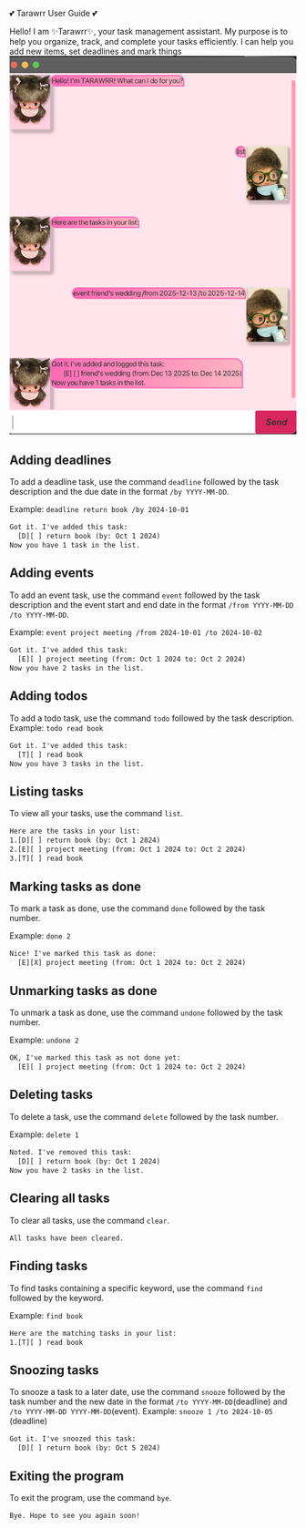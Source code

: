 💕  Tarawrr User Guide 💕

Hello! I am ✨Tarawrr✨, your task management assistant.
My purpose is to help you organize, track, and complete your tasks efficiently.
I can help you add new items, set deadlines and mark things
![Ui.png](Ui.png)


## Adding deadlines
To add a deadline task, use the command `deadline` followed by the task description and the due date in the format `/by YYYY-MM-DD`.

Example: `deadline return book /by 2024-10-01`


```
Got it. I've added this task:
  [D][ ] return book (by: Oct 1 2024)
Now you have 1 task in the list.
```

## Adding events
To add an event task, use the command `event` followed by the task description and the event start and end date 
in the format `/from YYYY-MM-DD /to YYYY-MM-DD`.

Example: `event project meeting /from 2024-10-01 /to 2024-10-02`

```
Got it. I've added this task:
  [E][ ] project meeting (from: Oct 1 2024 to: Oct 2 2024)
Now you have 2 tasks in the list.
```

## Adding todos
To add a todo task, use the command `todo` followed by the task description.
Example: `todo read book`

```
Got it. I've added this task:
  [T][ ] read book
Now you have 3 tasks in the list.
```     

## Listing tasks
To view all your tasks, use the command `list`.

```
Here are the tasks in your list:
1.[D][ ] return book (by: Oct 1 2024)
2.[E][ ] project meeting (from: Oct 1 2024 to: Oct 2 2024)
3.[T][ ] read book
```

## Marking tasks as done
To mark a task as done, use the command `done` followed by the task number.

Example: `done 2`
```
Nice! I've marked this task as done:
  [E][X] project meeting (from: Oct 1 2024 to: Oct 2 2024)
``` 

## Unmarking tasks as done
To unmark a task as done, use the command `undone` followed by the task number.

Example: `undone 2`
```
OK, I've marked this task as not done yet:
  [E][ ] project meeting (from: Oct 1 2024 to: Oct 2 2024)
```         

## Deleting tasks
To delete a task, use the command `delete` followed by the task number.

Example: `delete 1`
```
Noted. I've removed this task:
  [D][ ] return book (by: Oct 1 2024)
Now you have 2 tasks in the list.
``` 

## Clearing all tasks
To clear all tasks, use the command `clear`.

```
All tasks have been cleared.
``` 

## Finding tasks
To find tasks containing a specific keyword, use the command `find` followed by the keyword.

Example: `find book`
```
Here are the matching tasks in your list:
1.[T][ ] read book
``` 

## Snoozing tasks
To snooze a task to a later date, use the command `snooze` followed by the task number and the new date 
in the format `/to YYYY-MM-DD`(deadline) and `/to YYYY-MM-DD YYYY-MM-DD`(event).
Example: `snooze 1 /to 2024-10-05` (deadline)

```
Got it. I've snoozed this task:
  [D][ ] return book (by: Oct 5 2024)
```

## Exiting the program
To exit the program, use the command `bye`.

```
Bye. Hope to see you again soon!
```